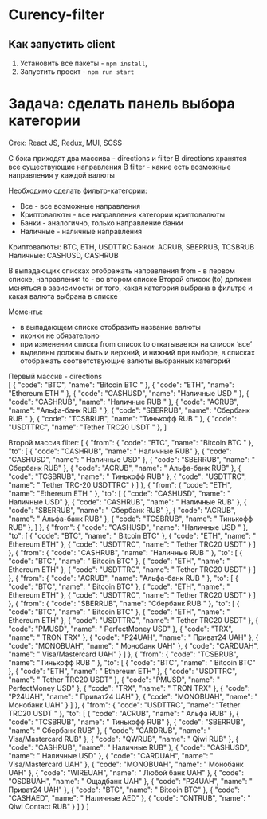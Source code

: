 # Curency-filter

## Как запустить client

1) Установить все пакеты - `npm install`, 
2) Запустить проект - `npm run start`



# Задача: сделать панель выбора категории

Стек: React JS, Redux, MUI, SCSS

С бэка приходят два массива - directions и filter
В directions хранятся все существующие направления
В filter - какие есть возможные направления у каждой валюты

Необходимо сделать фильтр-категории: 
- Все - все возможные направления
- Криптовалюты - все направления категории криптовалюты
- Банки - аналогично, только направление банки
- Наличные - наличные направления

Криптовалюты: BTC, ETH, USDTTRC
Банки: ACRUB, SBERRUB, TCSBRUB
Наличные: CASHUSD, CASHRUB

В выпадающих списках отображать направления from - в первом списке, направления to - во втором списке
Второй список (to) должен меняться в зависимости от того, какая категория выбрана в фильтре и какая валюта выбрана в списке

Моменты:
- в выпадающем списке отобразить название валюты
- иконки не обязательно
- при изменении списка from список to откатывается на список ‘все’
- выделены должны быть и верхний, и нижний при выборе, в списках отображать соответствующие валюты выбранных категорий

Первый массив - directions    
[
            {
                "code": "BTC",
                "name": "Bitcoin BTC "
            },
            {
                "code": "ETH",
                "name": "Ethereum ETH "
            },
            {
                "code": "CASHUSD",
                "name": "Наличные USD "
            },
            {
                "code": "CASHRUB",
                "name": "Наличные RUB "
            },
            {
                "code": "ACRUB",
                "name": "Альфа-банк RUB "
            },
            {
                "code": "SBERRUB",
                "name": "Сбербанк RUB "
            },
            {
                "code": "TCSBRUB",
                "name": "Тинькофф RUB "
            },
            {
                "code": "USDTTRC",
                "name": "Tether TRC20 USDT "
            },
         ]

Второй массив  filter:
       [
            {
                "from": {
                    "code": "BTC",
                    "name": "Bitcoin BTC "
                },
                "to": [
                    {
                        "code": "CASHRUB",
                        "name": " Наличные RUB"
                    },
                    {
                        "code": "CASHUSD",
                        "name": " Наличные USD"
                    },
                    {
                        "code": "SBERRUB",
                        "name": " Сбербанк RUB"
                    },
                    {
                        "code": "ACRUB",
                        "name": " Альфа-банк RUB"
                    },
                    {
                        "code": "TCSBRUB",
                        "name": " Тинькофф RUB"
                    },
		    {
                        "code": "USDTTRC",
                        "name": " Tether TRC-20 USDTTRC"
                    }
                ]
            },
            {
                "from": {
                    "code": "ETH",
                    "name": "Ethereum ETH "
                },
                "to": [
                    {
                        "code": "CASHUSD",
                        "name": " Наличные USD"
                    },
                    {
                        "code": "CASHRUB",
                        "name": " Наличные RUB"
                    },
                    {
                        "code": "SBERRUB",
                        "name": " Сбербанк RUB"
                    },
                    {
                        "code": "ACRUB",
                        "name": " Альфа-банк RUB"
                    },
                    {
                        "code": "TCSBRUB",
                        "name": " Тинькофф RUB"
                    },
                ]
            },
            {
                "from": {
                    "code": "CASHUSD",
                    "name": "Наличные USD "
                },
                "to": [
                    {
                        "code": "BTC",
                        "name": " Bitcoin BTC"
                    },
                    {
                        "code": "ETH",
                        "name": " Ethereum ETH"
                    },
                    {
                        "code": "USDTTRC",
                        "name": " Tether TRC20 USDT"
                    }
                ]
            },
            {
                "from": {
                    "code": "CASHRUB",
                    "name": "Наличные RUB "
                },
                "to": [
                    {
                        "code": "BTC",
                        "name": " Bitcoin BTC"
                    },
                    {
                        "code": "ETH",
                        "name": " Ethereum ETH"
                    },
                    {
                        "code": "USDTTRC",
                        "name": " Tether TRC20 USDT"
                    }
                ]
            },
            {
                "from": {
                    "code": "ACRUB",
                    "name": "Альфа-банк RUB "
                },
                "to": [
                    {
                        "code": "BTC",
                        "name": " Bitcoin BTC"
                    },
                    {
                        "code": "ETH",
                        "name": " Ethereum ETH"
                    },
                    {
                        "code": "USDTTRC",
                        "name": " Tether TRC20 USDT"
                    }
                ]
            },
            {
                "from": {
                    "code": "SBERRUB",
                    "name": "Сбербанк RUB "
                },
                "to": [
                    {
                        "code": "BTC",
                        "name": " Bitcoin BTC"
                    },
                    {
                        "code": "ETH",
                        "name": " Ethereum ETH"
                    },
                    {
                        "code": "USDTTRC",
                        "name": " Tether TRC20 USDT"
                    },
                    {
                        "code": "PMUSD",
                        "name": " PerfectMoney USD"
                    },
                    {
                        "code": "TRX",
                        "name": " TRON TRX"
                    },
                    {
                        "code": "P24UAH",
                        "name": " Приват24 UAH"
                    },
                    {
                        "code": "MONOBUAH",
                        "name": " Монобанк UAH"
                    },
                    {
                        "code": "CARDUAH",
                        "name": " Visa/Mastercard UAH"
                    }
                ]
            },
            {
                "from": {
                    "code": "TCSBRUB",
                    "name": "Тинькофф RUB "
                },
                "to": [
                    {
                        "code": "BTC",
                        "name": " Bitcoin BTC"
                    },
                    {
                        "code": "ETH",
                        "name": " Ethereum ETH"
                    },
                    {
                        "code": "USDTTRC",
                        "name": " Tether TRC20 USDT"
                    },
                    {
                        "code": "PMUSD",
                        "name": " PerfectMoney USD"
                    },
                    {
                        "code": "TRX",
                        "name": " TRON TRX"
                    },
                    {
                        "code": "P24UAH",
                        "name": " Приват24 UAH"
                    },
                    {
                        "code": "MONOBUAH",
                        "name": " Монобанк UAH"
                    }
                ]
            },
            {
                "from": {
                    "code": "USDTTRC",
                    "name": "Tether TRC20 USDT "
                },
                "to": [
                    {
                        "code": "ACRUB",
                        "name": " Альфа RUB"
                    },
                    {
                        "code": "TCSBRUB",
                        "name": " Тинькофф RUB"
                    },
                    {
                        "code": "SBERRUB",
                        "name": " Сбербанк RUB"
                    },
                    {
                        "code": "CARDRUB",
                        "name": " Visa/Mastercard RUB"
                    },
                    {
                        "code": "QWRUB",
                        "name": " Qiwi RUB"
                    },
                    {
                        "code": "CASHRUB",
                        "name": " Наличные RUB"
                    },
                    {
                        "code": "CASHUSD",
                        "name": " Наличные USD"
                    },
                    {
                        "code": "CARDUAH",
                        "name": " Visa/Mastercard UAH"
                    },
                    {
                        "code": "MONOBUAH",
                        "name": " Монобанк UAH"
                    },
                    {
                        "code": "WIREUAH",
                        "name": " Любой банк UAH"
                    },
                    {
                        "code": "OSDBUAH",
                        "name": " Ощадбанк UAH"
                    },
                    {
                        "code": "P24UAH",
                        "name": " Приват24 UAH"
                    },
                    {
                        "code": "BTC",
                        "name": " Bitcoin BTC"
                    },
                    {
                        "code": "CASHAED",
                        "name": " Наличные AED"
                    },
                    {
                        "code": "CNTRUB",
                        "name": " Qiwi Contact RUB"
                    }
                ]
            }
	]
